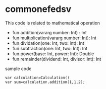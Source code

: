 # commonefedsv

This code is related to mathematical operation


* fun addition(vararg number: Int) : Int
* fun multiplication(vararg number: Int): Int 
* fun dividation(one: Int, two: Int): Int 
* fun subtraction(one: Int, two: Int): Int 
* fun power(base: Int, power: Int): Double
* fun remainder(dividend: Int, divisor: Int): Int

sample code
 ~~~
var calculation=Calculation()
var sum=calculation.addition(1,1,2);
 ~~~
